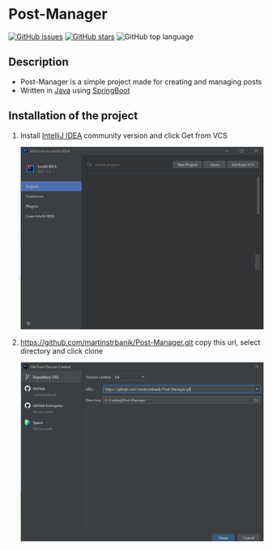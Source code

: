 # Post-Manager

[![GitHub issues](https://img.shields.io/github/issues/martinstrbanik/Post-Manager)](https://github.com/martinstrbanik/Post-Manager/issues)
[![GitHub stars](https://img.shields.io/github/stars/martinstrbanik/Post-Manager)](https://github.com/martinstrbanik/Post-Manager/stargazers)
![GitHub top language](https://img.shields.io/github/languages/top/martinstrbanik/Post-Manager)

## Description

- Post-Manager is a simple project made for creating and managing posts
- Written in [Java](https://www.java.com/en/download/help/whatis_java.html) using [SpringBoot](https://spring.io/projects/spring-boot)

## Installation of the project

1. Install [IntelliJ IDEA](https://www.jetbrains.com/idea/download/#section=windows) community version and click Get from VCS

    ![IntelliJ IDEA get from VCS](https://github.com/martinstrbanik/Post-Manager/blob/main/IntelliJ1.png)
   
2. https://github.com/martinstrbanik/Post-Manager.git copy this url, select directory and click clone

   ![IntelliJ IDEA clone](https://github.com/martinstrbanik/Post-Manager/blob/main/IntelliJ2.png)